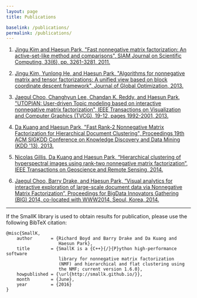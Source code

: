 ```yaml
---
layout: page
title: Publications

baselink: /publications/
permalink: /publications/
---
```


1. [Jingu Kim and Haesun Park, "Fast nonnegative matrix factorization: An active-set-like method and comparisons", SIAM Journal on Scientific Computing, 33(6), pp. 3261-3281, 2011.](https://smallk.github.io/papers/SISC_082117RR_Kim_Park.pdf)

2. [Jingu Kim, Yunlong He, and Haesun Park, "Algorithms for nonnegative matrix and tensor factorizations: A unified view based on block coordinate descent framework", Journal of Global Optimization, 2013.](https://smallk.github.io/papers/nmf_review_jgo.pdf) 

3. [Jaegul Choo, Changhyun Lee, Chandan K. Reddy, and Haesun Park, "UTOPIAN: User-driven Topic modeling based on interactive nonnegative matrix factorization", IEEE Transactions on Visualization and Computer Graphics (TVCG), 19-12, pages 1992-2001, 2013.](https://smallk.github.io/papers/2013_tvcg_utopian.pdf)

4. [Da Kuang and Haesun Park, "Fast Rank-2 Nonnegative Matrix Factorization for Hierarchical Document Clustering", Proceedings 19th ACM SIGKDD Conference on Knowledge Discovery and Data Mining (KDD '13), 2013.](https://smallk.github.io/papers/hierNMF2.pdf)

5. [Nicolas Gillis, Da Kuang and Haesun Park, “Hierarchical clustering of hyperspectral images using rank-two nonnegative matrix factorization”,
IEEE Transactions on Geoscience and Remote Sensing, 2014.](https://smallk.github.io/papers/HierNMFImage.pdf)

6. [Jaegul Choo, Barry Drake, and Haesun Park, “Visual analytics for interactive exploration of large-scale document data via Nonnegative Matrix Factorization”,
Proceedings for BigData Innovators Gathering (BIG) 2014, co-located with WWW2014, Seoul, Korea, 2014.](https://smallk.github.io/papers/big_vanmf.pdf)  

-----

If the SmallK library is used to obtain results for publication, please use the following BibTeX citation:

	@misc{SmallK,
  		author       = {Richard Boyd and Barry Drake and Da Kuang and 
						Haesun Park},
  		title        = {SmallK is a {C++}{/}{P}ython high-performance software
						library for nonnegative matrix factorization
						(NMF) and hierarchical and flat clustering using 
						the NMF; current version 1.6.0},
  		howpublished = {\url{http://smallk.github.io/}},
  		month        = {June},
  		year         = {2016}
	}


